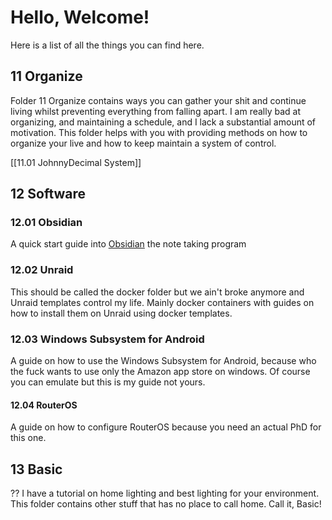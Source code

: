 # Hello, Welcome!

Here is a list of all the things you can find here.

## 11 Organize
Folder 11 Organize contains ways you can gather your shit and continue living whilst preventing everything from falling apart. I am really bad at organizing, and maintaining a schedule, and I lack a substantial amount of motivation. This folder helps with you with providing methods on how to organize your live and how to keep maintain a system of control.

[[11.01 JohnnyDecimal System]]

## 12 Software
### 12.01 Obsidian
A quick start guide into [Obsidian](https://obsidian.md/) the note taking program

### 12.02 Unraid
This should be called the docker folder but we ain't broke anymore and Unraid templates control my life. Mainly docker containers with guides on how to install them on Unraid using docker templates.

### 12.03 Windows Subsystem for Android
A guide on how to use the Windows Subsystem for Android, because who the fuck wants to use only the Amazon app store on windows. Of course you can emulate but this is my guide not yours.

#### 12.04 RouterOS
A guide on how to configure RouterOS because you need an actual PhD for this one.

## 13 Basic
?? I have a tutorial on home lighting and best lighting for your environment. This folder contains other stuff that has no place to call home. Call it, Basic!